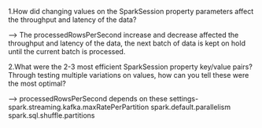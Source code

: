 1.How did changing values on the SparkSession property parameters affect the throughput and latency of the data?

--> The processedRowsPerSecond increase and decrease affected the throughput and latency of the data, the next batch
of data is kept on hold until the current batch is processed.

2.What were the 2-3 most efficient SparkSession property key/value pairs? Through testing multiple variations on values, how can you tell these were the most optimal?

--> processedRowsPerSecond depends on these settings-
spark.streaming.kafka.maxRatePerPartition
spark.default.parallelism
spark.sql.shuffle.partitions
